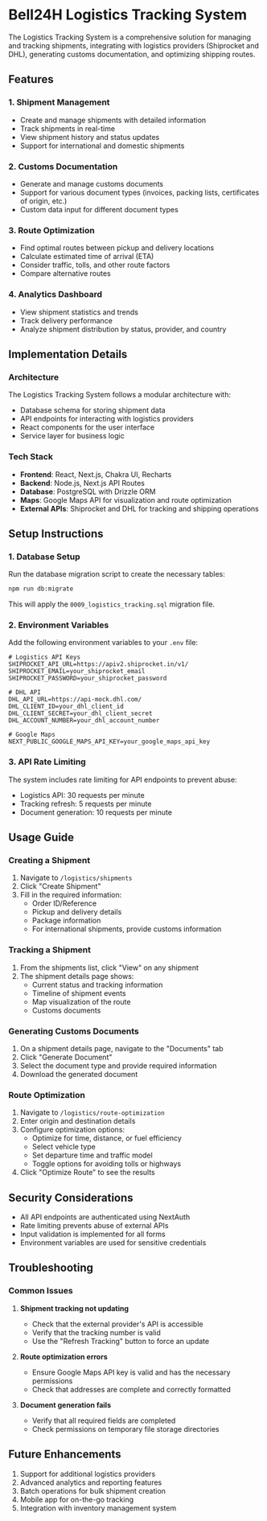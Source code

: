 # Bell24H Logistics Tracking System

The Logistics Tracking System is a comprehensive solution for managing and tracking shipments, integrating with logistics providers (Shiprocket and DHL), generating customs documentation, and optimizing shipping routes.

## Features

### 1. Shipment Management
- Create and manage shipments with detailed information
- Track shipments in real-time
- View shipment history and status updates
- Support for international and domestic shipments

### 2. Customs Documentation
- Generate and manage customs documents
- Support for various document types (invoices, packing lists, certificates of origin, etc.)
- Custom data input for different document types

### 3. Route Optimization
- Find optimal routes between pickup and delivery locations
- Calculate estimated time of arrival (ETA)
- Consider traffic, tolls, and other route factors
- Compare alternative routes

### 4. Analytics Dashboard
- View shipment statistics and trends
- Track delivery performance
- Analyze shipment distribution by status, provider, and country

## Implementation Details

### Architecture
The Logistics Tracking System follows a modular architecture with:
- Database schema for storing shipment data
- API endpoints for interacting with logistics providers
- React components for the user interface
- Service layer for business logic

### Tech Stack
- **Frontend**: React, Next.js, Chakra UI, Recharts
- **Backend**: Node.js, Next.js API Routes
- **Database**: PostgreSQL with Drizzle ORM
- **Maps**: Google Maps API for visualization and route optimization
- **External APIs**: Shiprocket and DHL for tracking and shipping operations

## Setup Instructions

### 1. Database Setup
Run the database migration script to create the necessary tables:

```bash
npm run db:migrate
```

This will apply the `0009_logistics_tracking.sql` migration file.

### 2. Environment Variables
Add the following environment variables to your `.env` file:

```
# Logistics API Keys
SHIPROCKET_API_URL=https://apiv2.shiprocket.in/v1/
SHIPROCKET_EMAIL=your_shiprocket_email
SHIPROCKET_PASSWORD=your_shiprocket_password

# DHL API
DHL_API_URL=https://api-mock.dhl.com/
DHL_CLIENT_ID=your_dhl_client_id
DHL_CLIENT_SECRET=your_dhl_client_secret
DHL_ACCOUNT_NUMBER=your_dhl_account_number

# Google Maps
NEXT_PUBLIC_GOOGLE_MAPS_API_KEY=your_google_maps_api_key
```

### 3. API Rate Limiting
The system includes rate limiting for API endpoints to prevent abuse:
- Logistics API: 30 requests per minute
- Tracking refresh: 5 requests per minute
- Document generation: 10 requests per minute

## Usage Guide

### Creating a Shipment
1. Navigate to `/logistics/shipments`
2. Click "Create Shipment"
3. Fill in the required information:
   - Order ID/Reference
   - Pickup and delivery details
   - Package information
   - For international shipments, provide customs information

### Tracking a Shipment
1. From the shipments list, click "View" on any shipment
2. The shipment details page shows:
   - Current status and tracking information
   - Timeline of shipment events
   - Map visualization of the route
   - Customs documents

### Generating Customs Documents
1. On a shipment details page, navigate to the "Documents" tab
2. Click "Generate Document"
3. Select the document type and provide required information
4. Download the generated document

### Route Optimization
1. Navigate to `/logistics/route-optimization`
2. Enter origin and destination details
3. Configure optimization options:
   - Optimize for time, distance, or fuel efficiency
   - Select vehicle type
   - Set departure time and traffic model
   - Toggle options for avoiding tolls or highways
4. Click "Optimize Route" to see the results

## Security Considerations

- All API endpoints are authenticated using NextAuth
- Rate limiting prevents abuse of external APIs
- Input validation is implemented for all forms
- Environment variables are used for sensitive credentials

## Troubleshooting

### Common Issues

1. **Shipment tracking not updating**
   - Check that the external provider's API is accessible
   - Verify that the tracking number is valid
   - Use the "Refresh Tracking" button to force an update

2. **Route optimization errors**
   - Ensure Google Maps API key is valid and has the necessary permissions
   - Check that addresses are complete and correctly formatted

3. **Document generation fails**
   - Verify that all required fields are completed
   - Check permissions on temporary file storage directories

## Future Enhancements

1. Support for additional logistics providers
2. Advanced analytics and reporting features
3. Batch operations for bulk shipment creation
4. Mobile app for on-the-go tracking
5. Integration with inventory management system
